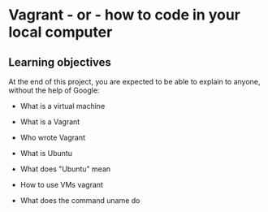 # Vagrant - or - how to code in your local computer

## Learning objectives 
At the end of this project, you are expected to be able to explain to anyone, without the help of Google:

* What is a virtual machine

* What is a Vagrant

* Who wrote Vagrant 

* What is Ubuntu

* What does "Ubuntu" mean

* How to use VMs vagrant

* What does the command uname do
